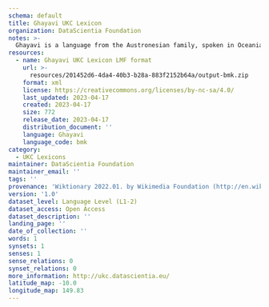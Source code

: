 ```yaml
---
schema: default
title: Ghayavi UKC Lexicon
organization: DataScientia Foundation
notes: >-
  Ghayavi is a language from the Austronesian family, spoken in Oceania. The UKC Lexicon of Ghayavi is represented as a lexico-semantic network. It consists of words, word senses, synsets, as well as sense-level and synset-level relationships.
resources:
  - name: Ghayavi UKC Lexicon LMF format
    url: >-
      resources/201452d6-4da4-40b3-b28a-883f2152b64a/output-bmk.zip
    format: xml
    license: https://creativecommons.org/licenses/by-nc-sa/4.0/
    last_updated: 2023-04-17
    created: 2023-04-17
    size: 772
    release_date: 2023-04-17
    distribution_document: ''
    language: Ghayavi
    language_code: bmk
category:
  - UKC Lexicons
maintainer: DataScientia Foundation
maintainer_email: ''
tags: ''
provenance: 'Wiktionary 2022.01. by Wikimedia Foundation (http://en.wiktionary.org); Princeton WordNet 2.1 by Princeton University (https://wordnet.princeton.edu)'
version: '1.0'
dataset_level: Language Level (L1-2)
dataset_access: Open Access
dataset_description: ''
landing_page: ''
date_of_collection: ''
words: 1
synsets: 1
senses: 1
sense_relations: 0
synset_relations: 0
more_information: http://ukc.datascientia.eu/
latitude_map: -10.0
longitude_map: 149.83
---
```

